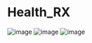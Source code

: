 # Health_RX

![image](https://user-images.githubusercontent.com/64016811/216334907-26cf14e1-7cae-4a51-96af-f9bea141878a.png)
![image](https://user-images.githubusercontent.com/64016811/216335025-42c0de05-ae49-4116-8821-4c2c59ec27f7.png)
![image](https://user-images.githubusercontent.com/64016811/216334960-e7aa9976-64f6-49af-a40b-db2495b926b0.png)
